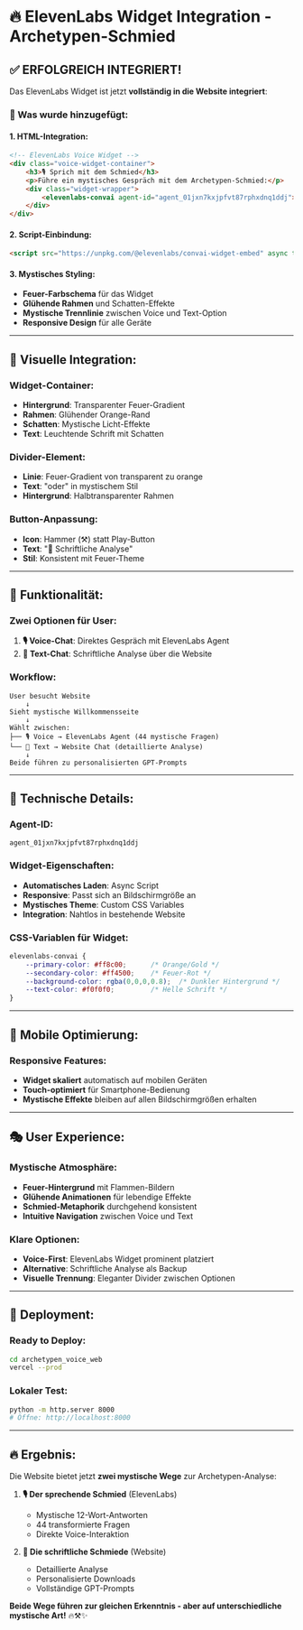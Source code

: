 # 🔥 ElevenLabs Widget Integration - Archetypen-Schmied

## ✅ **ERFOLGREICH INTEGRIERT!**

Das ElevenLabs Widget ist jetzt **vollständig in die Website integriert**:

### **🎯 Was wurde hinzugefügt:**

#### **1. HTML-Integration:**
```html
<!-- ElevenLabs Voice Widget -->
<div class="voice-widget-container">
    <h3>🎙️ Sprich mit dem Schmied</h3>
    <p>Führe ein mystisches Gespräch mit dem Archetypen-Schmied:</p>
    <div class="widget-wrapper">
        <elevenlabs-convai agent-id="agent_01jxn7kxjpfvt87rphxdnq1ddj"></elevenlabs-convai>
    </div>
</div>
```

#### **2. Script-Einbindung:**
```html
<script src="https://unpkg.com/@elevenlabs/convai-widget-embed" async type="text/javascript"></script>
```

#### **3. Mystisches Styling:**
- **Feuer-Farbschema** für das Widget
- **Glühende Rahmen** und Schatten-Effekte
- **Mystische Trennlinie** zwischen Voice und Text-Option
- **Responsive Design** für alle Geräte

---

## 🎨 **Visuelle Integration:**

### **Widget-Container:**
- **Hintergrund**: Transparenter Feuer-Gradient
- **Rahmen**: Glühender Orange-Rand
- **Schatten**: Mystische Licht-Effekte
- **Text**: Leuchtende Schrift mit Schatten

### **Divider-Element:**
- **Linie**: Feuer-Gradient von transparent zu orange
- **Text**: "oder" in mystischem Stil
- **Hintergrund**: Halbtransparenter Rahmen

### **Button-Anpassung:**
- **Icon**: Hammer (⚒️) statt Play-Button
- **Text**: "📝 Schriftliche Analyse"
- **Stil**: Konsistent mit Feuer-Theme

---

## 🚀 **Funktionalität:**

### **Zwei Optionen für User:**
1. **🎙️ Voice-Chat**: Direktes Gespräch mit ElevenLabs Agent
2. **📝 Text-Chat**: Schriftliche Analyse über die Website

### **Workflow:**
```
User besucht Website
    ↓
Sieht mystische Willkommensseite
    ↓
Wählt zwischen:
├── 🎙️ Voice → ElevenLabs Agent (44 mystische Fragen)
└── 📝 Text → Website Chat (detaillierte Analyse)
    ↓
Beide führen zu personalisierten GPT-Prompts
```

---

## 🔧 **Technische Details:**

### **Agent-ID:**
```
agent_01jxn7kxjpfvt87rphxdnq1ddj
```

### **Widget-Eigenschaften:**
- **Automatisches Laden**: Async Script
- **Responsive**: Passt sich an Bildschirmgröße an
- **Mystisches Theme**: Custom CSS Variables
- **Integration**: Nahtlos in bestehende Website

### **CSS-Variablen für Widget:**
```css
elevenlabs-convai {
    --primary-color: #ff8c00;      /* Orange/Gold */
    --secondary-color: #ff4500;    /* Feuer-Rot */
    --background-color: rgba(0,0,0,0.8);  /* Dunkler Hintergrund */
    --text-color: #f0f0f0;         /* Helle Schrift */
}
```

---

## 📱 **Mobile Optimierung:**

### **Responsive Features:**
- **Widget skaliert** automatisch auf mobilen Geräten
- **Touch-optimiert** für Smartphone-Bedienung
- **Mystische Effekte** bleiben auf allen Bildschirmgrößen erhalten

---

## 🎭 **User Experience:**

### **Mystische Atmosphäre:**
- **Feuer-Hintergrund** mit Flammen-Bildern
- **Glühende Animationen** für lebendige Effekte
- **Schmied-Metaphorik** durchgehend konsistent
- **Intuitive Navigation** zwischen Voice und Text

### **Klare Optionen:**
- **Voice-First**: ElevenLabs Widget prominent platziert
- **Alternative**: Schriftliche Analyse als Backup
- **Visuelle Trennung**: Eleganter Divider zwischen Optionen

---

## 🚀 **Deployment:**

### **Ready to Deploy:**
```bash
cd archetypen_voice_web
vercel --prod
```

### **Lokaler Test:**
```bash
python -m http.server 8000
# Öffne: http://localhost:8000
```

---

## 🔥 **Ergebnis:**

Die Website bietet jetzt **zwei mystische Wege** zur Archetypen-Analyse:

1. **🎙️ Der sprechende Schmied** (ElevenLabs)
   - Mystische 12-Wort-Antworten
   - 44 transformierte Fragen
   - Direkte Voice-Interaktion

2. **📝 Die schriftliche Schmiede** (Website)
   - Detaillierte Analyse
   - Personalisierte Downloads
   - Vollständige GPT-Prompts

**Beide Wege führen zur gleichen Erkenntnis - aber auf unterschiedliche mystische Art!** 🔥⚒️✨ 